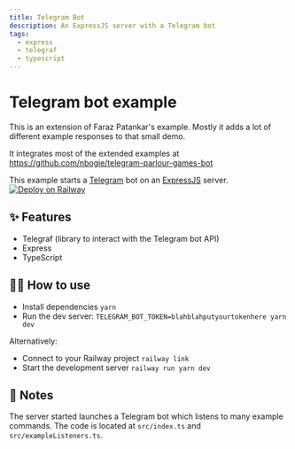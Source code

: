 ```yaml
---
title: Telegram Bot
description: An ExpressJS server with a Telegram bot
tags:
  - express
  - telegraf
  - typescript
---
```


# Telegram bot example

This is an extension of Faraz Patankar's example.  Mostly it adds a lot of different example responses to that small demo.

It integrates most of the extended examples at https://github.com/nbogie/telegram-parlour-games-bot

This example starts a [Telegram](https://telegram.org/) bot on an [ExpressJS](https://expressjs.com/) server.
[![Deploy on Railway](https://railway.app/button.svg)](https://railway.app/new/template/RwXXg-?referralCode=xxY8p-)

## ✨ Features

- Telegraf (library to interact with the Telegram bot API)
- Express
- TypeScript

## 💁‍♀️ How to use

- Install dependencies `yarn`
- Run the dev server: `TELEGRAM_BOT_TOKEN=blahblahputyourtokenhere yarn dev`

Alternatively:

- Connect to your Railway project `railway link`
- Start the development server `railway run yarn dev`

## 📝 Notes

The server started launches a Telegram bot which listens to many example commands. The code is located at `src/index.ts` and `src/exampleListeners.ts`.
